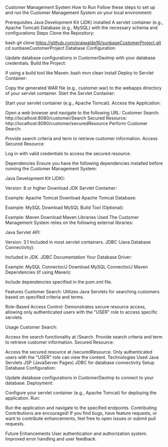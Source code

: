 Customer Management System
How to Run
Follow these steps to set up and run the Customer Management System on your local environment:

Prerequisites
Java Development Kit (JDK) installed
A servlet container (e.g., Apache Tomcat)
Database (e.g., MySQL) with the necessary schema and configurations
Steps
Clone the Repository:

bash
git clone https://github.com/prajwaldp16/sunbaseCustomerProject.git
cd sunbaseCustomerProject
Database Configuration:

Update database configurations in CustomerDaoImp with your database credentials.
Build the Project:

If using a build tool like Maven:
bash
mvn clean install
Deploy to Servlet Container:

Copy the generated WAR file (e.g., customer.war) to the webapps directory of your servlet container.
Start the Servlet Container:

Start your servlet container (e.g., Apache Tomcat).
Access the Application:

Open a web browser and navigate to the following URL:
Customer Search: http://localhost:8080/customer/Search
Secured Resource: http://localhost:8080/customer/securedResource
Perform Customer Search:

Provide search criteria and term to retrieve customer information.
Access Secured Resource:

Log in with valid credentials to access the secured resource.

Dependencies
Ensure you have the following dependencies installed before running the Customer Management System:

Java Development Kit (JDK):

Version: 8 or higher
Download JDK
Servlet Container:

Example: Apache Tomcat
Download Apache Tomcat
Database:

Example: MySQL
Download MySQL
Build Tool (Optional):

Example: Maven
Download Maven
Libraries Used
The Customer Management System relies on the following external libraries:

Java Servlet API:

Version: 3.1
Included in most servlet containers.
JDBC (Java Database Connectivity):

Included in JDK.
JDBC Documentation
Your Database Driver:

Example: MySQL Connector/J
Download MySQL Connector/J
Maven Dependencies (if using Maven):

Include dependencies specified in the pom.xml file.



Features
Customer Search: Utilizes Java Servlets for searching customers based on specified criteria and terms.

Role-Based Access Control: Demonstrates secure resource access, allowing only authenticated users with the "USER" role to access specific servlets.

Usage
Customer Search:

Access the search functionality at /Search.
Provide search criteria and term to retrieve customer information.
Secured Resource:

Access the secured resource at /securedResource.
Only authenticated users with the "USER" role can view the content.
Technologies Used
Java Servlets
JSP (JavaServer Pages)
JDBC for database connectivity
Setup
Database Configuration:

Update database configurations in CustomerDaoImp to connect to your database.
Deployment:

Configure your servlet container (e.g., Apache Tomcat) for deploying the application.
Run:

Run the application and navigate to the specified endpoints.
Contributing
Contributions are encouraged! If you find bugs, have feature requests, or want to contribute enhancements, feel free to open issues or submit pull requests.

Future Enhancements
User authentication and authorization system.
Improved error handling and user feedback.



